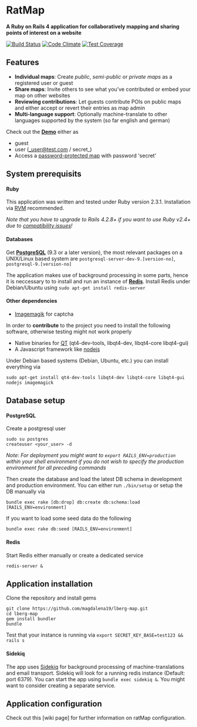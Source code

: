 # **RatMap**

**A Ruby on Rails 4 application for collaboratively mapping and sharing points of interest on a website**

  
  [![Build Status](https://travis-ci.org/magdalena19/lberg-map.svg?branch=master)](https://travis-ci.org/magdalena19/lberg-map)
  [![Code Climate](https://codeclimate.com/github/magdalena19/lberg-map/badges/gpa.svg)](https://codeclimate.com/github/magdalena19/lberg-map)
  [![Test Coverage](https://codeclimate.com/github/magdalena19/lberg-map/badges/coverage.svg)](https://codeclimate.com/github/magdalena19/lberg-map/coverage)

## **Features**

* **Individual maps**: Create _public_, _semi-public_ or _private maps_ as a registered user or guest
* **Share maps**: Invite others to see what you've contributed or embed your map on other websites
* **Reviewing contributions**: Let guests contribute POIs on public maps and either accept or revert their entries as map admin
* **Multi-language support**: Optionally machine-translate to other languages supported by the system (so far english and german)

Check out the **[Demo](https://korner.lynx.uberspace.de)** either as
* guest 
* user (_user@test.com / secret_)
* Access a [password-protected map](https://korner.lynx.uberspace.de/en/secret5) with password 'secret'
  
## **System prerequisits**
  
  #### **Ruby**
  
  This application was written and tested under Ruby version 2.3.1. Installation via [RVM](https://rvm.io/) recommended. 
  
  _Note that you have to upgrade to Rails 4.2.8+ if you want to use Ruby v2.4+ due to [compatibility issues](https://weblog.rubyonrails.org/2017/2/21/Rails-4-2-8-has-been-released/)!_
  
  #### **Databases**
   
  Get **[PostgreSQL](https://www.postgresql.org/)** (9.3 or a later version), the most relevant packages on a UNIX/Linux based system are `postgresql-server-dev-9.[version-no]`, `postgresql-9.[version-no]`

  The application makes use of background processing in some parts, hence it is neccessary to to install and run an instance of **[Redis](https://redis.io/)**. Install Redis under Debian/Ubuntu using `sudo apt-get install redis-server`
  
  #### **Other dependencies**
  
  * [Imagemagik](https://www.imagemagick.org/) for captcha
  
  In order to **contribute** to the project you need to install the following software, otherwise testing might not work properly
  
  * Native binaries for [QT](https://www.qt.io/) (qt4-dev-tools, libqt4-dev, libqt4-core libqt4-gui)
  * A Javascript framework like [nodejs](https://nodejs.org/)

  Under Debian based systems (Debian, Ubuntu, etc.) you can install everything via

    sudo apt-get install qt4-dev-tools libqt4-dev libqt4-core libqt4-gui nodejs imagemagick


## **Database setup**
#### **PostgreSQL**
Create a postgresql user

    sudo su postgres
    createuser <your_user> -d

_Note: For deployment you might want to `export RAILS_ENV=production` within your shell environment if you do not wish to specify the production environment for all preceding commands_

Then create the database and load the latest DB schema in development and production environment. You can either run `./bin/setup` or setup the DB manually via

    bundle exec rake [db:drop] db:create db:schema:load [RAILS_ENV=environment]
    
If you want to load some seed data do the following

    bundle exec rake db:seed [RAILS_ENV=environment]


#### **Redis**
Start Redis either manually or create a dedicated service
```
redis-server &  
```
## **Application installation**
Clone the repository and install gems

```
git clone https://github.com/magdalena19/lberg-map.git
cd lberg-map
gem install bundler
bundle
```
Test that your instance is running via `export SECRET_KEY_BASE=test123 && rails s`

#### Sidekiq
The app uses [Sidekiq](https://sidekiq.org/) for background processing of machine-translations and email transport. Sidekiq will look for a running redis instance (Default: port 6379). You can start the app using `bundle exec sidekiq &`. You might want to consider creating a separate service.

## **Application configuration**
Check out this [wiki page] for further information on ratMap configuration.
